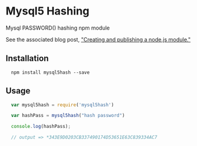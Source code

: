 Mysql5 Hashing
=========

Mysql PASSWORD() hashing npm module

See the associated blog post, ["Creating and publishing a node.js module."](https://quickleft.com/blog/creating-and-publishing-a-node-js-module/)

## Installation

```shell
  npm install mysql5hash --save
```

## Usage

```js
  var mysql5hash = require('mysql5hash')

  var hashPass = mysql5hash("hash password")

  console.log(hashPass);

  // output => *343E9D0203CB337490174D53651E63C839334AC7
```
